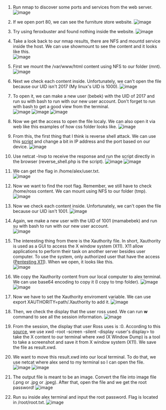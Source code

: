 1. Run nmap to discover some ports and services from the web server.
![image](https://github.com/LawsonSchwantz/Writeups/assets/74954683/59f9a342-47d6-473b-b184-7ebe6f967818)

2. If we open port 80, we can see the furniture store website.
![image](https://github.com/LawsonSchwantz/Writeups/assets/74954683/3331a13a-5e76-484f-aeeb-8f92b5238627)

3. Try using feroxbuster and found nothing inside the website.
![image](https://github.com/LawsonSchwantz/Writeups/assets/74954683/c5d98cfe-19af-4cc9-a9f3-7797f3294419)

4. Take a look back to our nmap results, there are NFS and mountd service inside the host. We can use showmount to see the content and it looks like this. <br>
![image](https://github.com/LawsonSchwantz/Writeups/assets/74954683/c77f17ab-ef35-438d-87b2-786ecf5b7cc0)

5. First we mount the /var/www/html content using NFS to our folder (mnt).
![image](https://github.com/LawsonSchwantz/Writeups/assets/74954683/38e08ac0-311f-4ed2-80d2-a5372f5bd344)

6. Next we check each content inside. Unfortunately, we can't open the file because our UID isn't 2017 (My linux's UID is 1000).
![image](https://github.com/LawsonSchwantz/Writeups/assets/74954683/cc22bd32-6b9e-4804-9a5b-adfa882299af)

7. To open it, we can make a new user (bebek) with the UID of 2017 and run su with bash to run with our new user account. Don't forget to run with bash to get a good view from the terminal.<br>
![image](https://github.com/LawsonSchwantz/Writeups/assets/74954683/a4c63ab8-38fa-4903-857c-2717002a2fa0)
![image](https://github.com/LawsonSchwantz/Writeups/assets/74954683/d19fc05e-09fc-487b-a153-ae3969b1f9a0)
![image](https://github.com/LawsonSchwantz/Writeups/assets/74954683/559468f2-ccc5-4dc9-9b35-e028f1e0675d)

8. Now we get the access to open the file localy. We can also open it via web like this examples of how css folder looks like.
![image](https://github.com/LawsonSchwantz/Writeups/assets/74954683/47451dc7-e026-447a-9005-9a8eb4193710)

9. From this, the first thing that I think is reverse shell attack. We can use this [script](https://github.com/Wh1ter0sEo4/reverse_shell_php) and change a bit in IP address and the port based on our device.
![image](https://github.com/LawsonSchwantz/Writeups/assets/74954683/cd54383e-ae22-4327-9fc3-05f86130dcd1)

10. Use netcat -lnvp to receive the response and run the script directly in the browser (reverse_shell.php is the script).
![image](https://github.com/LawsonSchwantz/Writeups/assets/74954683/930b27cb-113a-4da0-a059-d1ae30c9659f)
![image](https://github.com/LawsonSchwantz/Writeups/assets/74954683/7c056701-25e0-4923-a70d-e68212f577ae)

11. We can get the flag in /home/alex/user.txt.<br>
![image](https://github.com/LawsonSchwantz/Writeups/assets/74954683/bcf75d83-2832-4a1a-8a3f-2c4cca26f855)

12. Now we want to find the root flag. Remember, we still have to check /home/ross content. We can mount using NFS to our folder (tmp).
![image](https://github.com/LawsonSchwantz/Writeups/assets/74954683/ad89bade-256c-4aec-9a91-84e38d99d332)

13. Now we check each content inside. Unfortunately, we can't open the file because our UID isn't 1001.
![image](https://github.com/LawsonSchwantz/Writeups/assets/74954683/c18b141d-6535-41e2-901a-94e69ebd1827)

14. Again, we make a new user with the UID of 1001 (mamabebek) and run su with bash to run with our new user account. <br>
![image](https://github.com/LawsonSchwantz/Writeups/assets/74954683/c9a0f125-e953-4003-9a63-bbef97350b9c)

15. The interesting thing from there is the Xauthority file. In short, Xauthority is used as a GUI to access the X window system (X11). X11 allow applications to perform their task on another server besides user computer. To use the system, only authorized user that have the access ([Pentesting X11](https://book.hacktricks.xyz/network-services-pentesting/6000-pentesting-x11)). When we open, it looks like this. <br>
![image](https://github.com/LawsonSchwantz/Writeups/assets/74954683/0dfce38e-f371-4129-8ace-6fb6bb9b6f8f)

16. We copy the Xauthority content from our local computer to alex terminal. We can use base64 encoding to copy it (I copy to tmp folder).
![image](https://github.com/LawsonSchwantz/Writeups/assets/74954683/84918bbf-6e2e-4848-a033-973af7e0ed2e)
![image](https://github.com/LawsonSchwantz/Writeups/assets/74954683/d0471e48-6097-4e58-9326-9f1840f4636f)

17. Now we have to set the Xauthority enviroment variable. We can use export XAUTHORITY=path/.Xauthority to add it.
![image](https://github.com/LawsonSchwantz/Writeups/assets/74954683/af35ed90-6de7-41ec-a0fa-410eb854d655)

18. Then, we check the display that the user ross used. We can run **w** command to see all the session information.
![image](https://github.com/LawsonSchwantz/Writeups/assets/74954683/18994d42-b307-4a85-9de4-4c2341e0ab7f)

19. From the session, the display that user Ross uses is :0. According to this [source](https://book.hacktricks.xyz/network-services-pentesting/6000-pentesting-x11#screenshots-capturing), we use xwd -root -screen -silent -display <user's display> to take the X content to our terminal where xwd (X Window Dump) is a tool to take a screenshot and save it from X window system (X11). We save the file as result.xwd.  


20. We want to move this result.xwd into our local terminal. To do that, we use netcat where alex send to my terminal so I can open the file.
![image](https://github.com/LawsonSchwantz/CTF-Writeups/assets/74954683/e403122c-a891-4758-a8b7-500346f3e146)
![image](https://github.com/LawsonSchwantz/CTF-Writeups/assets/74954683/1f6c044e-fa7e-4cbb-b6f4-eca4fdc6af64)

21. The output file is meant to be an image. Convert the file into image file (.png or .jpg or .jpeg). After that, open the file and we get the root password!
![image](https://github.com/LawsonSchwantz/CTF-Writeups/assets/74954683/5788a3d5-9dfa-4fd4-baf7-33ee0d7952ec)

22. Run su inside alex terminal and input the root password. Flag is located in /root/root.txt.
![image](https://github.com/LawsonSchwantz/CTF-Writeups/assets/74954683/724da30e-15a4-42cc-b170-d61f3cdeed3b)


















